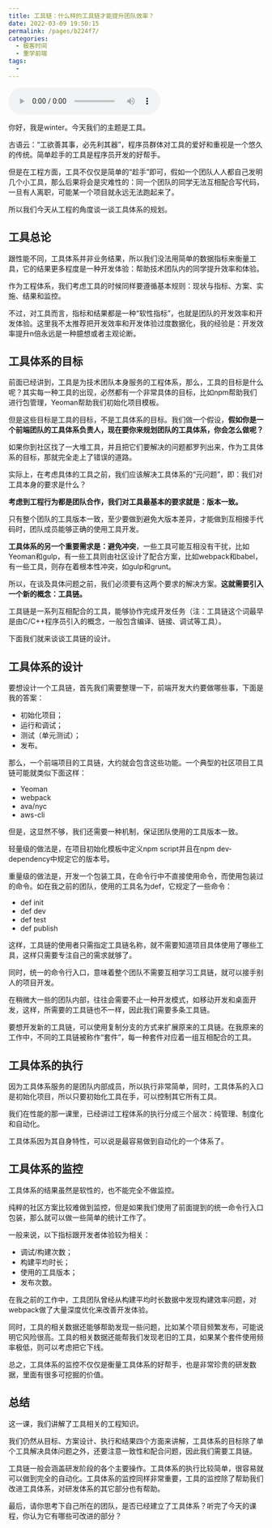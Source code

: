 ```yaml
---
title: 工具链：什么样的工具链才能提升团队效率？
date: 2022-03-09 19:50:15
permalink: /pages/b224f7/
categories:
  - 极客时间
  - 重学前端
tags:
  - 
---
```

<audio title="工具链：什么样的工具链才能提升团队效率？" src="https://static001.geekbang.org/resource/audio/81/78/81b7588e832303b92e3c3e3f7372ad78.mp3" controls="controls"></audio> 
<p>你好，我是winter。今天我们的主题是工具。</p><p>古语云：“工欲善其事，必先利其器”，程序员群体对工具的爱好和重视是一个悠久的传统。简单趁手的工具是程序员开发的好帮手。</p><p>但是在工程方面，工具不仅仅是简单的“趁手”即可，假如一个团队人人都自己发明几个小工具，那么后果将会是灾难性的：同一个团队的同学无法互相配合写代码，一旦有人离职，可能某一个项目就永远无法跑起来了。</p><p>所以我们今天从工程的角度谈一谈工具体系的规划。</p><h2>工具总论</h2><p>跟性能不同，工具体系并非业务结果，所以我们没法用简单的数据指标来衡量工具，它的结果更多程度是一种开发体验：帮助技术团队内的同学提升效率和体验。</p><p>作为工程体系，我们考虑工具的时候同样要遵循基本规则：现状与指标、方案、实施、结果和监控。</p><p>不过，对工具而言，指标和结果都是一种“软性指标”，也就是团队的开发效率和开发体验。这里我不太推荐把开发效率和开发体验过度数据化，我的经验是：开发效率提升n倍永远是一种臆想或者主观论断。</p><h2>工具体系的目标</h2><p>前面已经讲到，工具是为技术团队本身服务的工程体系，那么，工具的目标是什么呢？其实每一种工具的出现，必然都有一个非常具体的目标，比如npm帮助我们进行包管理，Yeoman帮助我们初始化项目模板。</p><!-- [[[read_end]]] --><p>但是这些目标是工具的目标，不是工具体系的目标。我们做一个假设，<strong>假如你是一个前端团队的工具体系负责人，现在要你来规划团队的工具体系，你会怎么做呢？</strong></p><p>如果你到社区找了一大堆工具，并且把它们要解决的问题都罗列出来，作为工具体系的目标，那就完全走上了错误的道路。</p><p>实际上，在考虑具体的工具之前，我们应该解决工具体系的“元问题”，即：我们对工具本身的要求是什么？</p><p><strong>考虑到工程行为都是团队合作，我们对工具最基本的要求就是：版本一致。</strong></p><p>只有整个团队的工具版本一致，至少要做到避免大版本差异，才能做到互相接手代码时，团队成员能够正确的使用工具开发。</p><p><strong>工具体系的另一个重要需求是：避免冲突</strong>，一些工具可能互相没有干扰，比如Yeoman和gulp，有一些工具则由社区设计了配合方案，比如webpack和babel，有一些工具，则存在着根本性冲突，如gulp和grunt。</p><p>所以，在谈及具体问题之前，我们必须要有这两个要求的解决方案。<strong>这就需要引入一个新的概念：工具链。</strong></p><p>工具链是一系列互相配合的工具，能够协作完成开发任务（注：工具链这个词最早是由C/C++程序员引入的概念，一般包含编译、链接、调试等工具）。</p><p>下面我们就来谈谈工具链的设计。</p><h2>工具体系的设计</h2><p>要想设计一个工具链，首先我们需要整理一下，前端开发大约要做哪些事，下面是我的答案：</p><ul>
<li>初始化项目；</li>
<li>运行和调试；</li>
<li>测试（单元测试）；</li>
<li>发布。</li>
</ul><p>那么，一个前端项目的工具链，大约就会包含这些功能。一个典型的社区项目工具链可能就类似下面这样：</p><ul>
<li>Yeoman</li>
<li>webpack</li>
<li>ava/nyc</li>
<li>aws-cli</li>
</ul><p>但是，这显然不够，我们还需要一种机制，保证团队使用的工具版本一致。</p><p>轻量级的做法是，在项目初始化模板中定义npm script并且在npm dev-dependency中规定它的版本号。</p><p>重量级的做法是，开发一个包装工具，在命令行中不直接使用命令，而使用包装过的命令。如在我之前的团队，使用的工具名为def，它规定了一些命令：</p><ul>
<li>def init</li>
<li>def dev</li>
<li>def test</li>
<li>def publish</li>
</ul><p>这样，工具链的使用者只需指定工具链名称，就不需要知道项目具体使用了哪些工具，这样只需要专注自己的需求就够了。</p><p>同时，统一的命令行入口，意味着整个团队不需要互相学习工具链，就可以接手别人的项目开发。</p><p>在稍微大一些的团队内部，往往会需要不止一种开发模式，如移动开发和桌面开发，这样，所需要的工具链也不一样，因此我们需要多条工具链。</p><p>要想开发新的工具链，可以使用复制分支的方式来扩展原来的工具链。在我原来的工作中，不同的工具链被称作“套件”，每一种套件对应着一组互相配合的工具。</p><h2>工具体系的执行</h2><p>因为工具体系服务的是团队内部成员，所以执行非常简单，同时，工具体系的入口是初始化项目，所以只要初始化工具在手，可以控制其它所有工具。</p><p>我们在性能的那一课里，已经讲过工程体系的执行分成三个层次：纯管理、制度化和自动化。</p><p>工具体系因为其自身特性，可以说是最容易做到自动化的一个体系了。</p><h2>工具体系的监控</h2><p>工具体系的结果虽然是软性的，也不能完全不做监控。</p><p>纯粹的社区方案比较难做到监控，但是如果我们使用了前面提到的统一命令行入口包装，那么就可以做一些简单的统计工作了。</p><p>一般来说，以下指标跟开发者体验较为相关：</p><ul>
<li>调试/构建次数；</li>
<li>构建平均时长；</li>
<li>使用的工具版本；</li>
<li>发布次数。</li>
</ul><p>在我之前的工作中，工具团队曾经从构建平均时长数据中发现构建效率问题，对webpack做了大量深度优化来改善开发体验。</p><p>同时，工具的相关数据还能够帮助发现一些问题，比如某个项目频繁发布，可能说明它风险很高。工具的相关数据还能帮我们发现老旧的工具，如果某个套件使用频率极低，则可以考虑把它下线。</p><p>总之，工具体系的监控不仅仅是衡量工具体系的好帮手，也是非常珍贵的研发数据，里面有很多可挖掘的价值。</p><h2>总结</h2><p>这一课，我们讲解了工具相关的工程知识。</p><p>我们仍然从目标、方案设计、执行和结果四个方面来讲解，工具体系的目标除了单个工具解决具体问题之外，还要注意一致性和配合问题，因此我们需要工具链。</p><p>工具链一般会涵盖研发阶段的各个主要操作。工具体系的执行比较简单，很容易就可以做到完全的自动化。工具体系的监控同样非常重要，工具的监控除了帮助我们改进工具体系，对研发体系的其它部分也有帮助。</p><p>最后，请你思考下自己所在的团队，是否已经建立了工具体系？听完了今天的课程，你认为它有哪些可改进的部分？</p><p></p>